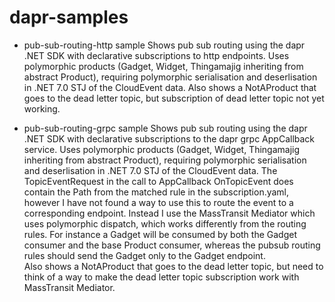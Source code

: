 # dapr-samples

- pub-sub-routing-http sample
Shows pub sub routing using the dapr .NET SDK with declarative subscriptions to http endpoints.
Uses polymorphic products (Gadget, Widget, Thingamajig inheriting from abstract Product), requiring polymorphic serialisation and deserlisation in .NET 7.0 STJ of the CloudEvent data.
Also shows a NotAProduct that goes to the dead letter topic, but subscription of dead letter topic not yet working.

- pub-sub-routing-grpc sample
Shows pub sub routing using the dapr .NET SDK with declarative subscriptions to the dapr grpc AppCallback service. 
Uses polymorphic products (Gadget, Widget, Thingamajig inheriting from abstract Product), requiring polymorphic serialisation and deserlisation in .NET 7.0 STJ of the CloudEvent data.
The TopicEventRequest in the call to AppCallback OnTopicEvent does contain the Path from the matched rule in the subscription.yaml, however I have not found a way to use this to route the event to a corresponding endpoint. 
Instead I use the MassTransit Mediator which uses polymorphic dispatch, which works differently from the routing rules. For instance a Gadget will be consumed by both the Gadget consumer and the base Product consumer, whereas the pubsub routing rules should send the Gadget only to the Gadget endpoint.         
Also shows a NotAProduct that goes to the dead letter topic, but need to think of a way to make the dead letter topic subscription work with MassTransit Mediator.
